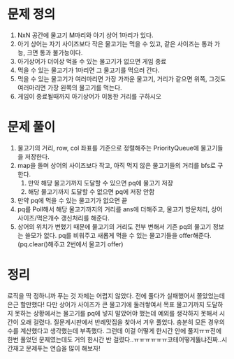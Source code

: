 # 문제 정의

1. NxN 공간에 물고기 M마리와 아기 상어 1마리가 있다.
2. 아기 상어는 자기 사이즈보다 작은 물고기는 먹을 수 있고, 같은 사이즈는 통과 가능, 크면 통과 불가능이다.
3. 아기상어가 더이상 먹을 수 있는 물고기가 없으면 게임 종료
4. 먹을 수 있는 물고기가 1마리면 그 물고기를 먹으러 간다.
5. 먹을 수 있는 물고기가 여러마리면 가장 가까운 물고기, 거리가 같으면 위쪽, 그것도 여러마리면 가장 왼쪽의 물고기를 먹는다.
6. 게임이 종료될때까지 아기상어가 이동한 거리를 구하시오

# 문제 풀이

1. 물고기의 거리, row, col 좌표를 기준으로 정렬해주는 PriorityQueue에 물고기들을 저장한다.
2. map을 돌며 상어의 사이즈보다 작고, 아직 먹지 않은 물고기들의 거리를 bfs로 구한다.
    1. 만약 해당 물고기까지 도달할 수 있으면 pq에 물고기 저장
    2. 해당 물고기까지 도달할 수 없으면 pq에 저장 안함
3. 만약 pq에 먹을 수 있는 물고기가 없으면 끝
4. pq를 Poll해서 해당 물고기까지의 거리를 ans에 더해주고, 물고기 방문처리, 상어 사이즈/먹은개수 갱신처리를 해준다.
5. 상어의 위치가 변했기 때문에 물고기의 거리도 전부 변해서 기존 pq의 물고기 정보는 쓸모가 없다. pq를 비워주고 새롭게 먹을 수 있는 물고기들을 offer해준다. (pq.clear()해주고 2번에서 물고기 offer)

# 정리

로직을 딱 정하니까 푸는 것 자체는 어렵지 않았다. 전에 풀다가 실패했어서 쫄았었는데 은근 할만했다! 다만 상어가 사이즈가 큰 물고기에 둘러쌓여서 목표 물고기까지 도달하지 못하는 상황에서는 물고기를 pq에 넣지 말았어야 했는데 예외를 생각하지 못해서 시간이 오래 걸렸다. 질문게시판에서 반례맛집을 찾아서 겨우 풀었다. 충분히 모든 경우의 수를 계산했다고 생각했는데 부족했다. 그런데 이걸 어떻게 한시간 안에 풀지ㅠㅠ전에 한번 풀었던 문제였는데도 거의 한시간 반 걸렸다..ㅠㅠㅠㅠㅠㅠ코테어떻게뚫냐진짜..시간재고 문제푸는 연습을 많이 해보자!